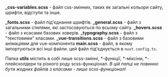 **\_css-variables.scss** - файл css-змінних, таких як загальні кольори сайту, шрифти, відступи та інше.

**\_fonts.scss** - файл під'єднання шрифтів.
**\_general.scss** - файл з загальними стилями, які застосовуються по всьому сайту.
**\_hovers.scss** - файл з ксасами базових ховерів.
**\_typography.scss** - файл з "текстовими" класами.
**\_vue-transitions.scss** - файл з базовими анімаціями для vue-компонента <transition>
**main.scss** - файл, в якому імпортуються всі інші файли. цей файл під'єднується в `nuxt.config.ts`.

Папка **utils** містить в собі лише scss-змінні, \*-функції, \*-міксіни, \*-плейсхолдери та різного роду scss-функціонал. _В цій папці не повинно бути жодних файлів з класами - лише scss-функціонал!_
